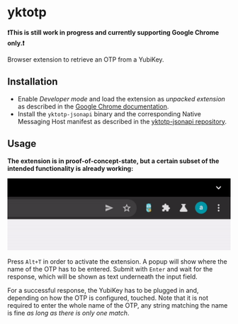 # yktotp

**❗This is still work in progress and currently supporting Google Chrome only.❗**

Browser extension to retrieve an OTP from a YubiKey.

## Installation

- Enable _Developer mode_ and load the extension as _unpacked extension_ as described in the
  [Google Chrome documentation](https://developer.chrome.com/docs/extensions/mv3/getstarted/#unpacked).
- Install the `yktotp-jsonapi` binary and the corresponding Native Messaging Host manifest
  as described in the [yktotp-jsonapi repository](https://github.com/nilsalex/yktotp-jsonapi#readme).

## Usage

**The extension is in proof-of-concept-state, but a certain subset of the intended functionality
is already working:**

![Alt Text](media/demo.gif)

Press `Alt+T` in order to activate the extension. A popup will show where the name of the OTP
has to be entered. Submit with `Enter` and wait for the response, which will be shown as text
underneath the input field.

For a successful response, the YubiKey has to be plugged in and, depending on how the OTP is configured,
touched. Note that it is not required to enter the whole name of the OTP, any string matching the name is
fine _as long as there is only one match_.
